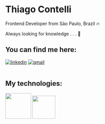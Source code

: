 # Thiago Contelli

Frontend Developer from São Paulo, Brazil 🔥

Always looking for knowledge . . . 🧠

## You can find me here:

<div>
  <a href="https://https://www.linkedin.com/in/thiagocontelli/"><img src="https://img.shields.io/static/v1?label=&message=linkedin&color=%234285F4&style=for-the-badge&logo=linkedin&logoColor=white" alt="linkedin"></a>
  <a href="mailto:thiagocontellid@gmail.com"><img src="https://img.shields.io/static/v1?label=&message=gmail&color=%23BB001B&style=for-the-badge&logo=gmail&logoColor=white" alt="gmail"></a>
</div>
<br>

## My technologies:
<img style="width: 5rem" src="https://upload.wikimedia.org/wikipedia/commons/thumb/a/a7/React-icon.svg/640px-React-icon.svg.png">
<img style="height: 4.5rem" src="https://www.svgrepo.com/show/303600/typescript-logo.svg">
